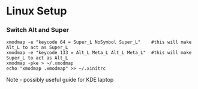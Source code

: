 Linux Setup
===========

### Switch Alt and Super

```
xmodmap -e "keycode 64 = Super_L NoSymbol Super_L"    #this will make Alt_L to act as Super_L
xmodmap -e "keycode 133 = Alt_L Meta_L Alt_L Meta_L"  #this will make Super_L to act as Alt_L
xmodmap -pke > ~/.xmodmap
echo "xmodmap .xmodmap" >> ~/.xinitrc
```

Note - possibly useful guide for KDE laptop
